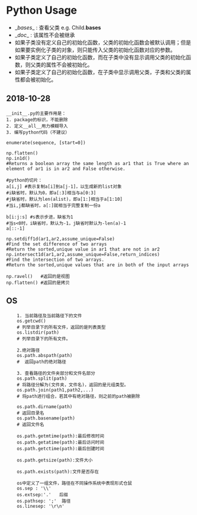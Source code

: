 # Python Usage


*  \__bases__ : 查看父类
e.g. Child.__bases__
* \__doc__ : 该属性不会被继承
* 如果子类没有定义自己的初始化函数，父类的初始化函数会被默认调用；但是如果要实例化子类的对象，则只能传入父类的初始化函数对应的参数。
* 如果子类定义了自己的初始化函数，而在子类中没有显示调用父类的初始化函数，则父类的属性不会被初始化。
* 如果子类定义了自己的初始化函数，在子类中显示调用父类，子类和父类的属性都会被初始化。 

## 2018-10-28
```
__init__.py的主要作用是：
1. package的标识，不能删除
2. 定义__all__用力模糊导入
3. 编写python代码（不建议）

enumerate(sequence, [start=0])

np.flatten()
np.in1d()
#Returns a boolean array the same length as ar1 that is True where an element of ar1 is in ar2 and False otherwise.

#python的切片：
a[i,j] #表示复制a[i]到a[j-1]，以生成新的list对象
#i缺省时，默认为0，即a[:3]相当与a[0:3]
#j缺省时，默认为len(alist)，即a[1:]相当于a[1:10]
#当i,j都缺省时，a[:]就相当于完整复制一份a

b[i:j:s] #s表示步进，缺省为1
#当s<0时，i缺省时，默认为-1，j缺省时默认为-len(a)-1
a[::-1] 

np.setdiff1d(ar1,ar2,assume_unique=False)
#Find the set difference of two arrays
#Return the sorted,unique value in ar1 that are not in ar2
np.intersect1d(ar1,ar2,assume_unique=False,return_indices)
#Find the intersection of two arrays.
#Return the sorted,unique values that are in both of the input arrays

np.ravel()   #返回的是视图
np.flatten() #返回的是拷贝

```

## OS
```
    1. 当前路径及当前路径下的文件
    os.getcwd() 
    # 列举目录下的所有文件，返回的是列表类型
    os.listdir(path) 
    # 列举目录下的所有文件。

    2.绝对路径
    os.path.abspath(path)
    #  返回path的绝对路径

    3. 查看路径的文件夹部分和文件名部分
    os.path.split(path)
    # 将路径分解为(文件夹，文件名)，返回的是元组类型。
    os.path.join(path1,path2,...)
    # 将path进行组合，若其中有绝对路径，则之前的path被删除

    os.path.dirname(path)
    # 返回目录名
    os.path.basename(path)
    # 返回文件名

    os.path.getmtime(path):最后修改时间
    os.path.getatime(path):最后访问时间
    os.path.getctime(path):最后创建时间

    os.path.getsize(path):文件大小

    os.path.exists(path):文件是否存在

    os中定义了一组文件，路径在不同操作系统中表现形式仓鼠
    os.sep : '\\'    
    os.extsep:'.'   后缀
    os.pathsep: ';'  路径
    os.linesep: '\r\n'  
```